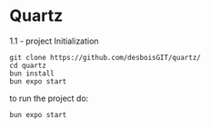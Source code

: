 # Quartz

1.1 - project Initialization

```
git clone https://github.com/desboisGIT/quartz/
cd quartz
bun install
bun expo start
```

to run the project do:

`bun expo start`
